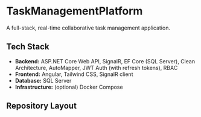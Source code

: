 # TaskManagementPlatform

A full-stack, real-time collaborative task management application.

## Tech Stack
- **Backend:** ASP.NET Core Web API, SignalR, EF Core (SQL Server), Clean Architecture, AutoMapper, JWT Auth (with refresh tokens), RBAC
- **Frontend:** Angular, Tailwind CSS, SignalR client
- **Database:** SQL Server
- **Infrastructure:** (optional) Docker Compose

## Repository Layout

